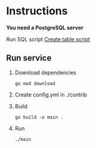 # Instructions

**You need a PostgreSQL server**

 Run SQL script [Create table script](../contrib/sql/db.postgres.sql)


## Run service

1. Download dependencies 

    ```
    go mod download
    ```
2. Create config.yml in ./contrib

3. Build

    ```
    go build -o main .
    ```
4. Run
    ```
    ./main 
    ```